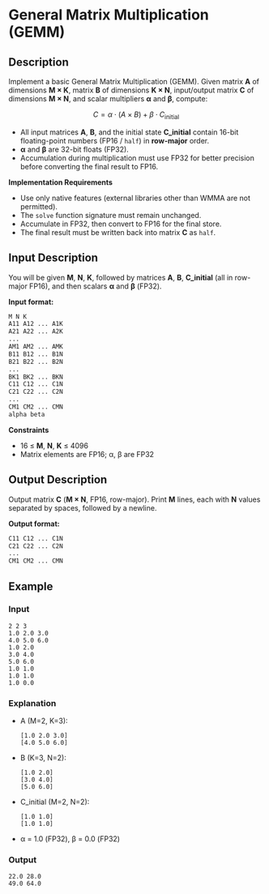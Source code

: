 # General Matrix Multiplication (GEMM)

## Description

Implement a basic General Matrix Multiplication (GEMM). Given matrix **A** of dimensions **M × K**, matrix **B** of dimensions **K × N**, input/output matrix **C** of dimensions **M × N**, and scalar multipliers **α** and **β**, compute:

$$
C = \alpha \cdot (A \times B) + \beta \cdot C_{\text{initial}}
$$

* All input matrices **A**, **B**, and the initial state **C_initial** contain 16-bit floating-point numbers (FP16 / `half`) in **row-major** order.
* **α** and **β** are 32-bit floats (FP32).
* Accumulation during multiplication must use FP32 for better precision before converting the final result to FP16.

**Implementation Requirements**

* Use only native features (external libraries other than WMMA are not permitted).
* The `solve` function signature must remain unchanged.
* Accumulate in FP32, then convert to FP16 for the final store.
* The final result must be written back into matrix **C** as `half`.

## Input Description

You will be given **M**, **N**, **K**, followed by matrices **A**, **B**, **C_initial** (all in row-major FP16), and then scalars **α** and **β** (FP32).

**Input format:**

```bash
M N K
A11 A12 ... A1K
A21 A22 ... A2K
...
AM1 AM2 ... AMK
B11 B12 ... B1N
B21 B22 ... B2N
...
BK1 BK2 ... BKN
C11 C12 ... C1N
C21 C22 ... C2N
...
CM1 CM2 ... CMN
alpha beta
```

**Constraints**

* 16 ≤ **M**, **N**, **K** ≤ 4096
* Matrix elements are FP16; α, β are FP32

## Output Description

Output matrix **C** (**M × N**, FP16, row-major). Print **M** lines, each with **N** values separated by spaces, followed by a newline.

**Output format:**

```bash
C11 C12 ... C1N
C21 C22 ... C2N
...
CM1 CM2 ... CMN
```

## Example

### Input

```
2 2 3
1.0 2.0 3.0
4.0 5.0 6.0
1.0 2.0
3.0 4.0
5.0 6.0
1.0 1.0
1.0 1.0
1.0 0.0
```

### Explanation

* A (M=2, K=3):

  ```
  [1.0 2.0 3.0]
  [4.0 5.0 6.0]
  ```
* B (K=3, N=2):

  ```
  [1.0 2.0]
  [3.0 4.0]
  [5.0 6.0]
  ```
* C_initial (M=2, N=2):

  ```
  [1.0 1.0]
  [1.0 1.0]
  ```
* α = 1.0 (FP32), β = 0.0 (FP32)

### Output

```
22.0 28.0
49.0 64.0
```
